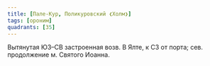```yaml
---
title: [Пале-Кур, Поликуровский ❮Холм❯]
tags: [ороним]
quadrants: [З5]
---
```


Вытянутая ЮЗ–СВ застроенная возв. В Ялте, к СЗ от порта; сев. продолжение м.
Святого Иоанна.
